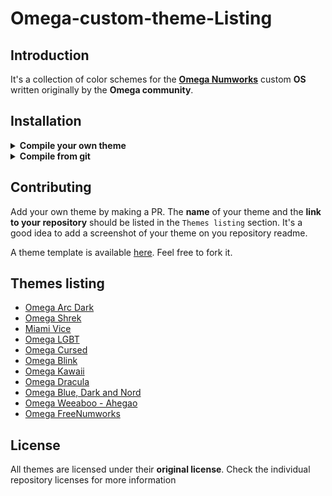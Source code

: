 
# Omega-custom-theme-Listing

## Introduction

It's a collection of color schemes for the [**Omega Numworks**](https://github.com/Omega-Numworks/Omega) custom **OS** written originally by the **Omega community**.

## Installation

<details>
	<summary><b>Compile your own theme</b></summary>

You need to be able to [compile omega by yourself](https://github.com/Omega-Numworks/Omega#manual), then when compiling, simply add the `THEME_NAME` argument, like this:
```bash
 make THEME_NAME="your_personnal_theme"
```
</details>
<details>
	<summary><b>Compile from git</b></summary>

Same as above, simply also add the `THEME_REPO` argument:

```bash
$ make THEME_NAME=omega_blue THEME_REPO=https://github.com/Omega-Numworks/Omega-Theme-Example
```
as said [here](https://github.com/Omega-Numworks/Omega-Theme-Example/blob/master/README.md).
</details>

## Contributing

Add your own theme by making a PR. The **name** of your theme and the **link to your repository** should be listed in the `Themes listing` section.
It's a good idea to add a screenshot of your theme on you repository readme.

A theme template is available [here](https://github.com/Omega-Numworks/Omega-Theme-Example). Feel free to fork it.

## Themes listing

* [Omega Arc Dark](https://github.com/lolocomotive/Omega-Arc-Dark)
* [Omega Shrek](https://github.com/PierreDiab/Omega_Shrek)
* [Miami Vice](https://github.com/akhilvanka/Miami-Vice)
* [Omega LGBT](https://github.com/coco33920/Omega-LGBT)
* [Omega Cursed](https://github.com/Syycorax/Omega-cursed)
* [Omega Blink](https://github.com/virgilecheminot/Omega-Theme-Blink)
* [Omega Kawaii](https://github.com/apoleon33/Omega-Kawaii-Theme)
* [Omega Dracula](https://github.com/Ratakor/Omega-Dracula-Theme)
* [Omega Blue, Dark and Nord](https://github.com/fmlatghor/Omega-Theme-Example)
* [Omega Weeaboo - Ahegao](https://github.com/ArtichOwO/WeebThemeOmega)
* [Omega FreeNumworks](https://github.com/PierreDiab/Omega-FreeNumworks)

## License

All themes are licensed under their **original license**. Check the individual repository licenses for more information
